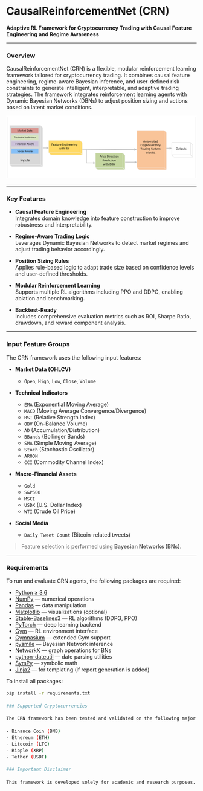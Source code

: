 
# CausalReinforcementNet (CRN)

**Adaptive RL Framework for Cryptocurrency Trading with Causal Feature Engineering and Regime Awareness**

---

### Overview

CausalReinforcementNet (CRN) is a flexible, modular reinforcement learning framework tailored for cryptocurrency trading. It combines causal feature engineering, regime-aware Bayesian inference, and user-defined risk constraints to generate intelligent, interpretable, and adaptive trading strategies. The framework integrates reinforcement learning agents with Dynamic Bayesian Networks (DBNs) to adjust position sizing and actions based on latent market conditions.  

![CRN Architecture](assets/RL_model.png)

---

### Key Features

- **Causal Feature Engineering**  
  Integrates domain knowledge into feature construction to improve robustness and interpretability.

- **Regime-Aware Trading Logic**  
  Leverages Dynamic Bayesian Networks to detect market regimes and adjust trading behavior accordingly.

- **Position Sizing Rules**  
  Applies rule-based logic to adapt trade size based on confidence levels and user-defined thresholds.

- **Modular Reinforcement Learning**  
  Supports multiple RL algorithms including PPO and DDPG, enabling ablation and benchmarking.

- **Backtest-Ready**  
  Includes comprehensive evaluation metrics such as ROI, Sharpe Ratio, drawdown, and reward component analysis.

---

### Input Feature Groups

The CRN framework uses the following input features:

- **Market Data (OHLCV)**  
  - `Open`, `High`, `Low`, `Close`, `Volume`

- **Technical Indicators**  
  - `EMA` (Exponential Moving Average)  
  - `MACD` (Moving Average Convergence/Divergence)  
  - `RSI` (Relative Strength Index)  
  - `OBV` (On-Balance Volume)  
  - `AD` (Accumulation/Distribution)  
  - `BBands` (Bollinger Bands)  
  - `SMA` (Simple Moving Average)  
  - `Stoch` (Stochastic Oscillator)  
  - `AROON`  
  - `CCI` (Commodity Channel Index)

- **Macro-Financial Assets**  
  - `Gold`  
  - `S&P500`  
  - `MSCI`  
  - `USDX` (U.S. Dollar Index)  
  - `WTI` (Crude Oil Price)

- **Social Media**  
  - `Daily Tweet Count` (Bitcoin-related tweets)

> Feature selection is performed using **Bayesian Networks (BNs)**.

---

###  Requirements

To run and evaluate CRN agents, the following packages are required:

- [Python ≥ 3.6](https://www.python.org/)
- [NumPy](https://numpy.org/) — numerical operations  
- [Pandas](https://pandas.pydata.org/) — data manipulation  
- [Matplotlib](https://matplotlib.org/) — visualizations (optional)  
- [Stable-Baselines3](https://github.com/DLR-RM/stable-baselines3) — RL algorithms (DDPG, PPO)  
- [PyTorch](https://pytorch.org/) — deep learning backend  
- [Gym](https://github.com/openai/gym) — RL environment interface  
- [Gymnasium](https://github.com/Farama-Foundation/Gymnasium) — extended Gym support  
- [pysmile](https://www.bayesfusion.com/docs/smile/) — Bayesian Network inference  
- [NetworkX](https://networkx.org/) — graph operations for BNs  
- [python-dateutil](https://dateutil.readthedocs.io/) — date parsing utilities  
- [SymPy](https://www.sympy.org/en/index.html) — symbolic math  
- [Jinja2](https://palletsprojects.com/p/jinja/) — for templating (if report generation is added)

To install all packages:
```bash
pip install -r requirements.txt

### Supported Cryptocurrencies

The CRN framework has been tested and validated on the following major altcoins:

- Binance Coin (BNB)
- Ethereum (ETH)
- Litecoin (LTC)
- Ripple (XRP)
- Tether (USDT)

### Important Disclaimer

This framework is developed solely for academic and research purposes. It is not intended for commercial use or real-world financial trading.

